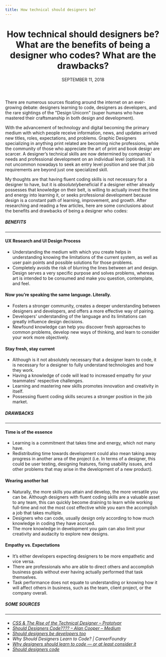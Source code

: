 ```yaml
---
title: How technical should designers be?
---
```


<main>
  <header>
    <h1>How technical should designers be?<br> What are the benefits of being a designer who codes? What are the
      drawbacks?</h1>
    <time datetime="2018-11-09">SEPTEMBER 11, 2018</time>
  </header>
  
  <p>There are numerous sources floating around the internet on an ever-growing debate: designers learning to code, designers as developers, and the rare sightings of the "Design Unicorn" (super humans who have mastered their craftsmanship in both design and development).</p>
  
  <p>With the advancement of technology and digital becoming the primary medium with which people receive information, news, and updates arrived new titles, roles, expectations, and problems. Graphic Designers specializing in anything print related are becoming niche professions, while the community of those who appreciate the art of print and book design are scarcer. A designer’s technical skills are now determined by companies’ needs and professional development on an individual level (optional). It is not uncommon nowadays to seek an entry level position and see that job requirements are beyond just one specialized skill.</p>

  <p>My thoughts are that having fluent coding skills is not necessary for a designer to have, but it is <em>absolutely</em>beneficial if a designer either already possesses that knowledge on their belt, is willing to actually invest the time and energy into learning it, or seeks professional development because design is a constant path of learning, improvement, and growth. After researching and reading a few articles, here are some conclusions about the benefits and drawbacks of being a designer who codes:</p>

  <section class="helper-space-top">
    <h5><strong>BENEFITS</strong></h5>
      <hr />
    <h4><strong>UX Research and UI Design Process</strong></h4>
    <ul class='blogpost--ul'>
      <li>Understanding the medium with which you create helps in understanding knowing the limitations of the current system, as well as user pain points and possible solutions for those problems.</li>
      <li>Completely avoids the risk of blurring the lines between art and design. Design serves a very specific purpose and solves problems, whereas art is intended to be consumed and make you question, contemplate, and feel.</li>
    </ul>
    <h4><strong>Now you’re speaking the same language. Literally.</strong></h4>
    <ul class='blogpost--ul'>
      <li>Fosters a stronger community, creates a deeper understanding between designers and developers, and offers a
        more effective way of pairing.</li>
      <li>Developers' understanding of the language and its limitations can greatly influence design decisions.</li>
      <li>Newfound knowledge can help you discover fresh approaches to common problems, develop new ways of thinking,
        and learn to consider your work more objectively.</li>
    </ul>
    <h4><strong>Stay fresh, stay current</strong></h4>
    <ul class='blogpost--ul'>
      <li>Although is it not absolutely necessary that a designer learn to code, it is necessary for a designer to fully understand technologies and how they work.</li>
      <li>Having a knowledge of code will lead to increased empathy for your teammates' respective challenges.</li>
      <li>Learning and mastering new skills promotes innovation and creativity in itself.</li>
      <li>Possessing fluent coding skills secures a stronger position in the job market.</li>
    </ul>
    </section>
    <section class="helper-space-top">
    <h5><strong>DRAWBACKS</strong></h5>
      <hr />
    <h4><strong>Time is of the essence</strong></h4>
    <ul class='blogpost--ul'>
      <li>Learning is a commitment that takes time and energy, which not many have.</li>
      <li>
        Redistributing time towards development could also mean taking away progress in another area of the project
        (i.e. In terms of a designer, this could be user testing, designing features, fixing usability issues, and
        other problems that may arise in the development of a new product).
      </li>
    </ul>
    <h4><strong>Wearing another hat</strong></h4>
    <ul class='blogpost--ul'>
      <li>
        Naturally, the more skills you attain and develop, the more versatile you can be. Although designers with
        fluent coding skills are a valuable asset to any team, this can quickly become draining to learn while working
        full-time and not the most cost effective while you earn the accomplish a job that takes multiple.
      </li>
      <li>
        Designers who can code, usually design only according to how much knowledge in coding they have accrued.
      </li>
      <li>
        The more knowledge in development you gain can also limit your creativity and audacity to explore new designs.
      </li>
    </ul>
    <h4><strong>Empathy vs. Expectations</strong></h4>
    <ul class='blogpost--ul'>
      <li>It’s either developers expecting designers to be more empathetic and vice versa.</li>
      <li>There are professionals who are able to direct others and accomplish business goals without ever having
        actually performed that task themselves.</li>
      <li>Task performance does not equate to understanding or knowing how it will affect others in business,
        such as the team, client project, or the company overall.</li>
    </ul>
  </section>
  <section class="helper-space-top">
  <h5><strong>SOME SOURCES</strong></h5>
   <hr />
  <h6>
    <ul class='blogposts--ul-none'>
      <li>
        <a href="https://blog.prototypr.io/css-the-rise-of-the-technical-designer-6474366b3c28">CSS & The Rise of the Technical Designer – Prototypr</a>
      </li>
      <li>
        <a href="https://medium.com/@MrAlanCooper/should-designers-code-cde3ef9d6621"> Should Designers
          Code???? – Alan Cooper – Medium</a>
      </li>
      <li>
        <a href="https://uxdesign.cc/should-designers-be-developers-too-a12e3b86fde9"> Should designers be
          developers too</a>
      </li>
      <li>
        <a hef="https://careerfoundry.com/en/blog/ux-design/why-should-designers-learn-to-code/">Why Should
          Designers Learn to Code? | CareerFoundry</a>
      </li>
      <li>
        <a href="https://thenextweb.com/contributors/2017/09/23/designers-code-no-seriously-though)">Why
          designers should learn to code — or at least consider it</a>
      </li>
      <li>
        <a href="https://medium.com/@MrAlanCooper/should-designers-code-f7b745b8cd03">Should designers code
        </a>
      </li>
    </ul>
  </h6>
  </section>
</main>
